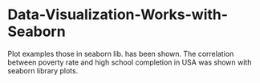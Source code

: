 # Data-Visualization-Works-with-Seaborn
Plot examples those in seaborn lib. has been shown.
The correlation between poverty rate and high school completion in USA was shown with seaborn library plots.
